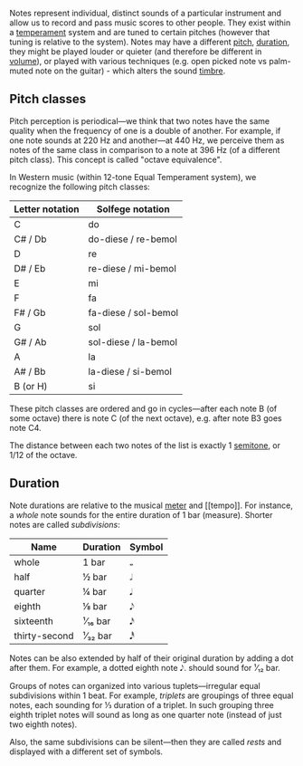 Notes represent individual, distinct sounds of a particular instrument and allow us to record and pass music scores to other people. They exist within a [temperament](Equal%20Temperament.md) system and are tuned to certain pitches (however that tuning is relative to the system). Notes may have a different [pitch](../Physics%20of%20Music/Pitch.md), [duration](../Physics%20of%20Music/Duration.md), they might be played louder or quieter (and therefore be different in [volume](../Physics%20of%20Music/Volume.md)), or played with various techniques (e.g. open picked note vs palm-muted note on the guitar) - which alters the sound [timbre](../Physics%20of%20Music/Timbre.md).
## Pitch classes

Pitch perception is periodical—we think that two notes have the same quality when the frequency of one is a double of another. For example, if one note sounds at 220 Hz and another—at 440 Hz, we perceive them as notes of the same class in comparison to a note at 396 Hz (of a different pitch class). This concept is called "octave equivalence".

In Western music (within 12-tone Equal Temperament system), we recognize the following pitch classes:

| Letter notation | Solfege notation     |
| --------------- | -------------------- |
| C               | do                   |
| C# / Db         | do-diese / re-bemol  |
| D               | re                   |
| D# / Eb         | re-diese / mi-bemol  |
| E               | mi                   |
| F               | fa                   |
| F# / Gb         | fa-diese / sol-bemol |
| G               | sol                  |
| G# / Ab         | sol-diese / la-bemol |
| A               | la                   |
| A# / Bb         | la-diese / si-bemol  |
| B (or H)        | si                   |

These pitch classes are ordered and go in cycles—after each note B (of some octave) there is note C (of the next octave), e.g. after note B3 goes note C4. 

The distance between each two notes of the list is exactly 1 [semitone](Intervals.md), or 1/12 of the octave.
## Duration

Note durations are relative to the musical [meter](Meter.md) and [[tempo]]. For instance, a *whole* note sounds for the entire duration of 1 bar (measure). Shorter notes are called *subdivisions*:

| Name          | Duration | Symbol |
| ------------- | -------- | ------ |
| whole         | 1 bar    | 𝅝     |
| half          | ½ bar    | 𝅗𝅥     |
| quarter       | ¼ bar    | 𝅘𝅥     |
| eighth        | ⅛ bar    | 𝅘𝅥𝅮     |
| sixteenth     | ¹⁄₁₆ bar | 𝅘𝅥𝅯     |
| thirty-second | ¹⁄₃₂ bar | 𝅘𝅥𝅰     |

Notes can be also extended by half of their original duration by adding a dot after them. For example, a dotted eighth note 𝅘𝅥𝅮. should sound for ¹⁄₁₂ bar. 

Groups of notes can organized into various tuplets—irregular equal subdivisions within 1 beat. For example, *triplets* are groupings of three equal notes, each sounding for ⅓ duration of a triplet. In such grouping three eighth triplet notes will sound as long as one quarter note (instead of just two eighth notes).

Also, the same subdivisions can be silent—then they are called *rests* and displayed with a different set of symbols. 
